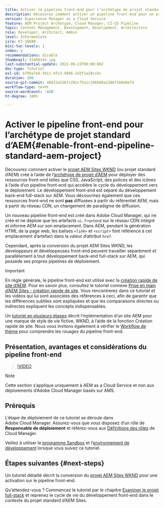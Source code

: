 ```yaml
---
title: Activer le pipeline front-end pour l’archétype de projet standard d’AEM
description: Découvrez comment activer un pipeline front-end pour un projet standard AEM en vue d’un déploiement plus rapide des ressources statiques telles que CSS, JavaScript, des polices et des icônes. Le développement front-end est séparé du développement back-end full-stack sur AEM.
version: Experience Manager as a Cloud Service
feature: AEM Project Archetype, Cloud Manager, CI-CD Pipeline
topic: Content Management, Development, Development, Architecture
role: Developer, Architect, Admin
level: Intermediate
jira: KT-10689
mini-toc-levels: 1
index: y
recommendations: disable
thumbnail: 53409343.jpg
last-substantial-update: 2022-09-23T00:00:00Z
doc-type: Tutorial
exl-id: b795e7e8-f611-4fc3-9846-1d3f1a28ccbc
duration: 206
source-git-commit: 48433a5367c281cf5a1c106b08a1306f1b0e8ef4
workflow-type: tm+mt
source-wordcount: '428'
ht-degree: 100%

---
```


# Activer le pipeline front-end pour l’archétype de projet standard d’AEM{#enable-front-end-pipeline-standard-aem-project}

Découvrez comment activer le [projet AEM Sites WKND](https://github.com/adobe/aem-guides-wknd) (ou projet standard d’AEM) créé à l’aide de l’[archétype de projet d’AEM](https://github.com/adobe/aem-project-archetype) pour déployer des ressources front-end telles que CSS, JavaScript, des polices et des icônes à l’aide d’un pipeline front-end qui accélère le cycle du développement vers le déploiement. Le développement front-end est séparé du développement back-end full-stack sur AEM. Vous découvrirez également que ces ressources front-end ne sont __pas__ diffusées à partir du référentiel AEM, mais à partir du réseau CDN, un changement de paradigme de diffusion.


Un nouveau pipeline front-end est créé dans Adobe Cloud Manager, qui ne crée et ne déploie que les artefacts `ui.frontend` sur le réseau CDN intégré et informe AEM sur son emplacement. Dans AEM, pendant la génération HTML de la page web, les balises `<link>` et `<script>` font référence à cet emplacement d’artefact dans la valeur d’attribut `href`.

Cependant, après la conversion du projet AEM Sites WKND, les développeurs et développeuses front-end peuvent travailler séparément et parallèlement à tout développement back-end full-stack sur AEM, qui possède ses propres pipelines de déploiement.

>[!IMPORTANT]
>
>En règle générale, le pipeline front-end est utilisé avec la [création rapide de site d’AEM](https://experienceleague.adobe.com/docs/experience-manager-cloud-service/content/sites/administering/site-creation/quick-site/overview.html?lang=fr). Pour en savoir plus, consultez le tutoriel connexe [Prise en main d’AEM Sites - création rapide de site](https://experienceleague.adobe.com/docs/experience-manager-learn/getting-started-wknd-tutorial-develop/site-template/overview.html?lang=fr). Vous rencontrerez dans ce tutoriel et les vidéos qui lui sont associées des références à ceci, afin de garantir que les différences subtiles sont expliquées et que les comparaisons directes ou indirectes expliquent les concepts indispensables.


Un [tutoriel en plusieurs étapes](https://experienceleague.adobe.com/docs/experience-manager-learn/getting-started-wknd-tutorial-develop/site-template/overview.html?lang=fr) décrit l’mplémentation d’un site AEM pour une marque de style de vie fictive, WKND, à l’aide de la fonction Création rapide de site. Nous vous invitons également à vérifier le [Workflow de thème](https://experienceleague.adobe.com/docs/experience-manager-learn/getting-started-wknd-tutorial-develop/site-template/theming.html?lang=fr) pour comprendre les rouages du pipeline front-end.

## Présentation, avantages et considérations du pipeline front-end

>[!VIDEO](https://video.tv.adobe.com/v/3409343?quality=12&learn=on)


>[!NOTE]
>
>Cette section s’applique uniquement à AEM as a Cloud Service et non aux déploiements d’Adobe Cloud Manager basés sur AMS.

## Prérequis

L’étape de déploiement de ce tutoriel se déroule dans Adobe Cloud Manager. Assurez-vous que vous disposez d’un rôle de __Responsable de déploiement__ et référez-vous aux [Définitions des rôles](https://experienceleague.adobe.com/docs/experience-manager-cloud-manager/content/requirements/users-and-roles.html?lang=fr#role-definitions) de Cloud Manager.

Veillez à utiliser le [programme Sandbox](https://experienceleague.adobe.com/docs/experience-manager-cloud-service/content/implementing/using-cloud-manager/programs/introduction-sandbox-programs.html?lang=fr) et l‘[environnement de développement](https://experienceleague.adobe.com/docs/experience-manager-cloud-service/content/implementing/using-cloud-manager/manage-environments.html?lang=fr) lorsque vous suivez ce tutoriel.

## Étapes suivantes {#next-steps}

Un tutoriel détaillé décrit la conversion du [projet AEM Sites WKND](https://github.com/adobe/aem-guides-wknd) pour une activation sur le pipeline front-end.

Qu’attendez-vous ? Commencez le tutoriel par le chapitre [Examiner le projet full-stack](review-uifrontend-module.md) et reprenez le cycle de vie du développement front-end dans le contexte du projet standard d’AEM Sites.
